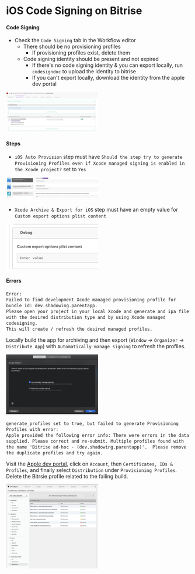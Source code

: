 # iOS Code Signing on Bitrise

#### Code Signing

- Check the `Code Signing` tab in the Workflow editor
  - There should be no provisioning profiles
    - If provisioning profiles exist, delete them
  - Code signing identity should be present and not expired
    - If there's no code signing identity & you can export locally, run `codesigndoc` to upload the identity to bitrise
    - If you can't export locally, download the identity from the apple dev portal

<img src="./workflow_editor.png" width="50%" />

#### Steps

- `iOS Auto Provision` step must have `Should the step try to generate Provisioning Profiles even if Xcode managed signing is enabled in the Xcode project?` set to `Yes`

<img src="./auto_provision.png" width="50%" />

- `Xcode Archive & Export for iOS` step must have an empty value for `Custom export options plist content`

<img src="./xcode_archive.png" width="50%" />

#### Errors

```
Error:
Failed to find development Xcode managed provisioning profile for bundle id: dev.shadowing.parentapp.
Please open your project in your local Xcode and generate and ipa file
with the desired distribution type and by using Xcode managed codesigning.
This will create / refresh the desired managed profiles.
```

Locally build the app for archiving and then export (`Window` -> `Organizer` -> `Distribute App`) with `Automatically manage signing` to refresh the profiles.

<img src="./local_export.png" width="50%" />

```
generate_profiles set to true, but failed to generate Provisioning Profiles with error:
Apple provided the following error info: There were errors in the data supplied. Please correct and re-submit. Multiple profiles found with the name 'Bitrise ad-hoc - (dev.shadowing.parentapp)'.  Please remove the duplicate profiles and try again.
```

Visit the [Apple dev portal](http://developer.apple.com/), click on `Account`, then `Certificates, IDs & Profiles`, and finally select `Distribution` under `Provisioning Profiles`. Delete the Bitrsie profile related to the failing build.

<img src="./delete_profile.png" width="50%" />
